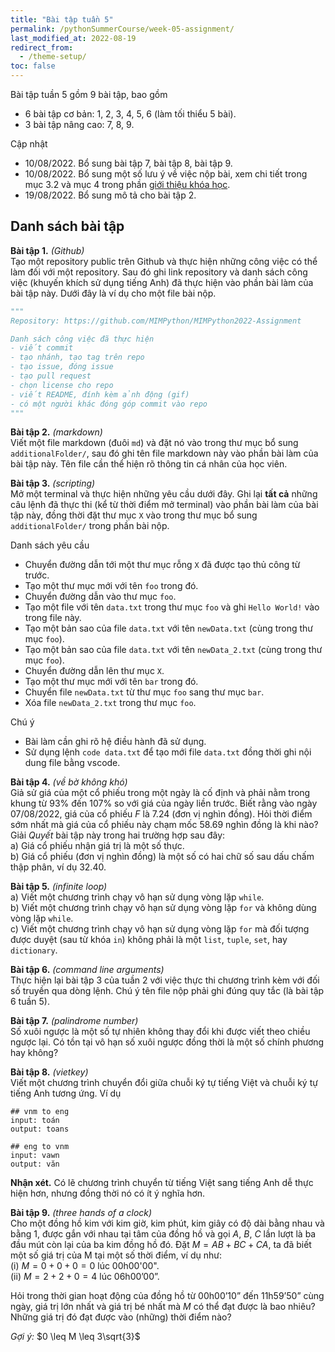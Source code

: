 ```yaml
---
title: "Bài tập tuần 5"
permalink: /pythonSummerCourse/week-05-assignment/
last_modified_at: 2022-08-19
redirect_from:
  - /theme-setup/
toc: false
---
```



Bài tập tuần 5 gồm 9 bài tập, bao gồm
- 6 bài tập cơ bản: 1, 2, 3, 4, 5, 6 (làm tối thiểu 5 bài).
- 3 bài tập nâng cao: 7, 8, 9.

Cập nhật
- 10/08/2022. Bổ sung bài tập 7, bài tập 8, bài tập 9.
- 10/08/2022. Bổ sung một số lưu ý về việc nộp bài, xem chi tiết trong mục 3.2 và mục 4 trong phần [giới thiệu khóa học](/pythonSummerCourse/).
- 19/08/2022. Bổ sung mô tả cho bài tập 2.


## Danh sách bài tập

**Bài tập 1.** *(Github)* \
Tạo một repository public trên Github và thực hiện những công việc có thể làm đối với một repository. Sau đó ghi link repository và danh sách công việc (khuyến khích sử dụng tiếng Anh) đã thực hiện vào phần bài làm của bài tập này. Dưới đây là ví dụ cho một file bài nộp.

```py
"""
Repository: https://github.com/MIMPython/MIMPython2022-Assignment

Danh sách công việc đã thực hiện
- viết commit
- tạo nhánh, tạo tag trên repo
- tạo issue, đóng issue
- tạo pull request
- chọn license cho repo
- viết README, đính kèm ảnh động (gif)
- có một người khác đóng góp commit vào repo
"""
```

**Bài tập 2.** *(markdown)* \
Viết một file markdown (đuôi `md`) và đặt nó vào trong thư mục bổ sung `additionalFolder/`, sau đó ghi tên file markdown này vào phần bài làm của bài tập này. Tên file cần thể hiện rõ thông tin cá nhân của học viên.

**Bài tập 3.** *(scripting)* \
Mở một terminal và thực hiện những yêu cầu dưới đây. Ghi lại **tất cả** những câu lệnh đã thực thi (kể từ thời điểm mở terminal) vào phần bài làm của bài tập này, đồng thời đặt thư mục `X` vào trong thư mục bổ sung `additionalFolder/` trong phần bài nộp.

Danh sách yêu cầu
- Chuyển đường dẫn tới một thư mục rỗng `X` đã được tạo thủ công từ trước.
- Tạo một thư mục mới với tên `foo` trong đó.
- Chuyển đường dẫn vào thư mục `foo`.
- Tạo một file với tên `data.txt` trong thư mục `foo` và ghi `Hello World!` vào trong file này.
- Tạo một bản sao của file `data.txt` với tên `newData.txt` (cùng trong thư mục `foo`).
- Tạo một bản sao của file `data.txt` với tên `newData_2.txt` (cùng trong thư mục `foo`).
- Chuyển đường dẫn lên thư mục `X`.
- Tạo một thư mục mới với tên `bar` trong đó.
- Chuyển file `newData.txt` từ thư mục `foo` sang thư mục `bar`.
- Xóa file `newData_2.txt` trong thư mục `foo`.

Chú ý
- Bài làm cần ghi rõ hệ điều hành đã sử dụng.
- Sử dụng lệnh `code data.txt` để tạo mới file `data.txt` đồng thời ghi nội dung file bằng vscode.


**Bài tập 4.** *(về bờ không khó)* \
Giả sử giá của một cổ phiếu trong một ngày là cố định và phải nằm trong khung từ $93\%$ đến $107\%$ so với giá của ngày liền trước. Biết rằng vào ngày 07/08/2022, giá của cổ phiếu _F_ là 7.24 (đơn vị nghìn đồng). Hỏi thời điểm sớm nhất mà giá của cổ phiếu này chạm mốc 58.69 nghìn đồng là khi nào? \
Giải _Quyết_ bài tập này trong hai trường hợp sau đây: \
a) Giá cổ phiếu nhận giá trị là một số thực. \
b) Giá cổ phiếu (đơn vị nghìn đồng) là một số có hai chữ số sau dấu chấm thập phân, ví dụ $32.40$.


**Bài tập 5.** *(infinite loop)* \
a) Viết một chương trình chạy vô hạn sử dụng vòng lặp `while`. \
b) Viết một chương trình chạy vô hạn sử dụng vòng lặp `for` và không dùng vòng lặp `while`. \
c) Viết một chương trình chạy vô hạn sử dụng vòng lặp `for` mà đối tượng được duyệt (sau từ khóa `in`) không phải là một `list`, `tuple`, `set`, hay `dictionary`.


**Bài tập 6.** *(command line arguments)* \
Thực hiện lại bài tập 3 của tuần 2 với việc thực thi chương trình kèm với đối số truyền qua dòng lệnh. Chú ý tên file nộp phải ghi đúng quy tắc (là bài tập 6 tuần 5).


**Bài tập 7.** *(palindrome number)* \
Số xuôi ngược là một số tự nhiên không thay đổi khi được viết theo chiều ngược lại. Có tồn tại vô hạn số xuôi ngược đồng thời là một số chính phương hay không?


**Bài tập 8.** *(vietkey)* \
Viết một chương trình chuyển đổi giữa chuỗi ký tự tiếng Việt và chuỗi ký tự tiếng Anh tương ứng. Ví dụ

```
## vnm to eng
input: toán
output: toans

## eng to vnm
input: vawn
output: văn
```

**Nhận xét.** Có lẽ chương trình chuyển từ tiếng Việt sang tiếng Anh dễ thực hiện hơn, nhưng đồng thời nó có ít ý nghĩa hơn.


**Bài tập 9.** *(three hands of a clock)* \
Cho một đồng hồ kim với kim giờ, kim phút, kim giây có độ dài bằng nhau và bằng 1, được gắn với nhau tại tâm của đồng hồ và gọi $A$, $B$, $C$ lần lượt là ba đầu mút còn lại của ba kim đồng hồ đó. Đặt $M = AB + BC + CA$, ta đã biết một số giá trị của M tại một số thời điểm, ví dụ như: \
(i) $M = 0 + 0 + 0 = 0$ lúc 00h00'00". \
(ii) $M = 2 + 2 + 0 = 4$ lúc 06h00’00”.

Hỏi trong thời gian hoạt động của đồng hồ từ 00h00’10” đến 11h59’50” cùng ngày, giá trị lớn nhất và giá trị bé nhất mà $M$ có thể đạt được là bao nhiêu? Những giá trị đó đạt được vào (những) thời điểm nào?

*Gợi ý:* $0 \leq M \leq 3\sqrt{3}$
